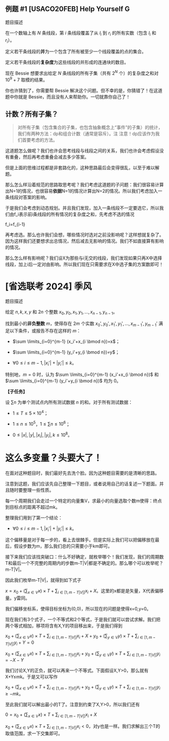 ## 例题 #1 [USACO20FEB] Help Yourself G

题目描述

在一个数轴上有 $N$ 条线段，第 $i$ 条线段覆盖了从 $l_i$ 到 $r_i$ 的所有实数（包含 $l_i$ 和 $r_i$）。

定义若干条线段的**并**为一个包含了所有被至少一个线段覆盖的点的集合。

定义若干条线段的**复杂度**为这些线段的并形成的连通块的数目。

现在 Bessie 想要求出给定 $N$ 条线段的所有子集（共有 $2^N$ 个）的复杂度之和对 $10^9+7$ 取模的结果。

你也许猜到了，你需要帮 Bessie 解决这个问题。但不幸的是，你猜错了！在这道题中你就是 Bessie，而且没有人来帮助你。一切就靠你自己了！

## 计数？所有子集？

> 对所有子集（包含集合的子集，也包含抽象概念上“事件”的子集）的统计，我们有两种方法：dp和组合计数（通常是容斥）。注
注意！dp应该作为我们首要考虑的方法。

这道题怎么做呢？我们也许会思考线段与线段之间的关系，我们也许会考虑假设没有重叠，然后再考虑重叠会减去多少答案。

但是上面的思维过程都是非套路化的，这种思路最后会变得很乱，以至于难以解题。

那么怎么样沿着规范的思路取思考呢？我们考虑这道题的子问题：我们很容易计算出N=1的情况，也很容易**依据**N=1的情况计算出N=2的情况。所以我们考虑加入一条线段对答案的影响。

于是我们会考虑到动态规划。并且我们发现，加入一条线段不一定要选它，所以我们由f_i表示前i条线段的所有情况的复杂度之和，先考虑不选的情况

f_i=f_{i-1}

再考虑选。那么也许我们会想，哪些情况时选对之前没影响呢？这样想就复杂了。因为这样我们还要想求出总情况，然后减去无影响的情况。我们不如直接算有影响的情况。

那么怎么样有影响呢？我们设X为那些与i无交的线段，我们发现如果只再X中选择线段，加上i后一定对由影响。所以我们现在只需要求在X中选子集的方案数即可！

# [省选联考 2024] 季风

题目描述

给定 $n,k,x,y$ 和 $2n$ 个整数 $x_0,y_0,x_1,y_1,\dots,x_{n-1},y_{n-1}$。

找到最小的**非负整数** $m$，使得存在 $2m$ 个实数 $x_0',y_0',x_1',y_1',\dots,x_{m-1}',y_{m-1}'$ 满足以下条件，或报告不存在这样的 $m$：

- $\sum \limits_{i=0}^{m-1} (x_i'+x_{i \bmod n})=x$；

- $\sum \limits_{i=0}^{m-1} (y_i'+y_{i \bmod n})=y$；

- $\forall 0\leq i\leq m-1,|x_i'|+|y_i'|\leq k$。

特别地，$m=0$ 时，认为 $\sum \limits_{i=0}^{m-1} (x_i'+x_{i \bmod n})$ 和 $\sum \limits_{i=0}^{m-1} (y_i'+y_{i \bmod n})$ 均为 $0$。

**【子任务】**

设 $\sum n$ 为单个测试点内所有测试数据 $n$ 的和。对于所有测试数据：

- $1\leq T\leq 5\times 10^4$；

- $1\leq n\leq 10^5$，$1\leq \sum n \leq 10^6$；

- $0\leq |x|,|y|,|x_i|,|y_i|,k\leq 10^8$。

# 这么多变量？头要大了！

在面对这种题目时，我们最好先去洗个脸。因为这种题目需要的是清晰的思路。

注意到这题，我们应该先自己整理一下题目，或者说用自己的话复述一下题面。并且随时要整理一些性质。

每一个周期我们会走过一个特定的向量集V，求最小的向量选取个数m使得：终点到目标点的距离不超过mk。

整理我们用到了第一个结论：

- $\forall 0\leq i\leq m-1,|x_i'|+|y_i'|\leq k$。

这个偏移量是对于每一步的，看上去很棘手。但是实际上我们可以把偏移放在最后，假设步数为m，那么我们总的只需要小于km即可。



接下来我们应该找突破口：什么不好确定，就枚举哪个！我们发现，我们的周期数T和最后一个不完整的周期内的步数m-T|V|都是不确定的。那么哪个可以枚举呢？m-T|V|。

因此我们枚举m-T|V|，就得到如下式子

$x=x_0+(\sum_{x\in V}x)\times T+\sum_{i\in[1,m-T|V|]} x_i+X$。这里的x都是是矢量，X代表偏移量。y雷同。

我们偏移坐标系，使得目标坐标为(0,0)，所以现在的问题是使得x=0,y=0。

现在我们有3个式子，一个不等式和2个等式，于是我们就可以尝试求解。我们把两个等式相加，移项将含有X,Y的项目移出来，于是我们得到

$x_0+(\sum_{x\in V}x)\times T+\sum_{i\in[1,m-T|V|]} x_i+X+y_0+(\sum_{y\in V}y)\times T+\sum_{i\in[1,m-T|V|]} y_i+Y=0$

$x_0+(\sum_{x\in V}x)\times T+\sum_{i\in[1,m-T|V|]} x_i+y_0+(\sum_{y\in V}y)\times T+\sum_{i\in[1,m-T|V|]} y_i=-X-Y$

我们讨论X,Y的正负，就可以再来一个不等式。下面假设X,Y>0，那么就有X+Y≤mk。于是又可以写作

$x_0+(\sum_{x\in V}x)\times T+\sum_{i\in[1,m-T|V|]} x_i+y_0+(\sum_{y\in V}y)\times T+\sum_{i\in[1,m-T|V|]} y_i≥-mk$。

至此我们就可以解出最小的T了。注意到约束了X,Y>0，所以我们还有

$0=x_0+(\sum_{x\in V}x)\times T+\sum_{i\in[1,m-T|V|]} x_i+X$

$x_0+(\sum_{x\in V}x)\times T+\sum_{i\in[1,m-T|V|]} x_i<0$，对y也是一样。我们求解出三个T的取值范围，求一下交集即可。

